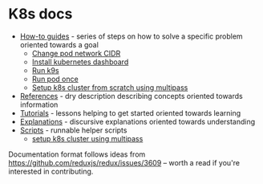 # K8s docs

* [How-to guides](./howto) - series of steps on how to solve a specific problem oriented towards a goal
  * [Change pod network CIDR](./howto/change-pod-network-cidr.md)
  * [Install kubernetes dashboard](./howto/kubernetes-dashboard.md)
  * [Run k9s](./howto/k9s.md)
  * [Run pod once](./howto/run-pod-once.md)
  * [Setup k8s cluster from scratch using multipass](./howto/multipass.md)
* [References](./references) - dry description describing concepts oriented towards information
* [Tutorials](./tutorials) - lessons helping to get started oriented towards learning
* [Explanations](./explanations) - discursive explanations oriented towards understanding
* [Scripts](./scripts) - runnable helper scripts
  * [setup k8s cluster using multipass](./scripts/multipass-k8s-setup.sh)

Documentation format follows ideas from https://github.com/reduxjs/redux/issues/3609 – worth a read if you're interested in contributing.
